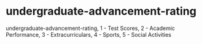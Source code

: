 # undergraduate-advancement-rating
undergraduate-advancement-rating, 1 - Test Scores, 2 - Academic Performance, 3 - Extracurriculars, 4 - Sports, 5 - Social Activities
